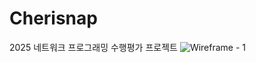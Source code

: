 # Cherisnap
2025 네트워크 프로그래밍 수행평가 프로젝트
![Wireframe - 1](https://github.com/user-attachments/assets/a1854e15-f554-4d84-938b-b11db363a96b)
